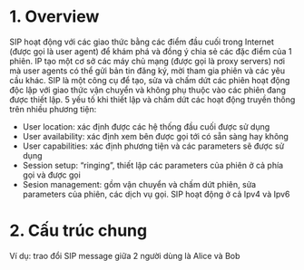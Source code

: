 # 1.	Overview
SIP hoạt động với các giao thức bằng các điểm đầu cuối trong Internet (được gọi là user agent) để khám phá và đồng ý chia sẻ các đặc điểm của 1 phiên. IP tạo một cơ sở các máy chủ mạng (được gọi là proxy servers) nơi mà user agents có thể gửi bản tin đăng ký, mời tham gia phiên và các yêu cầu khác. SIP là một công cụ để tạo, sửa và chấm dứt các phiên hoạt động độc lập với giao thức vận chuyển và không phụ thuộc vào các phiên đang được thiết lập.
5 yếu tố khi thiết lập và chấm dứt các hoạt động truyền thông trên nhiều phương tiện: 
-	User location: xác định được các hệ thống đầu cuối được sử dụng
-	User availability: xác định xem bên được gọi tới có sẵn sàng hay không
-	User capabilities: xác định phương tiện và các parameters sẽ được sử dụng 
-	Session setup: “ringing”, thiết lập các parameters của phiên ở cả phía gọi và được gọi
-	Sesion management: gồm vận chuyển và chấm dứt phiên, sửa parameters của phiên, các dịch vụ gọi.
SIP hoạt động ở cả Ipv4 và Ipv6
# 2.	Cấu trúc chung
Ví dụ: trao đổi SIP message giữa 2 người dùng là Alice và Bob 


